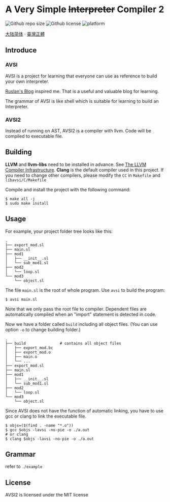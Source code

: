 # A Very Simple <s>Interpreter</s> Compiler 2

![Github repo size](https://img.shields.io/github/repo-size/zsiothsu/AVSI2)
![Github license](https://img.shields.io/github/license/zsiothsu/AVSI2)
![platform](https://img.shields.io/badge/platform-linux-green)

[大陆简体](README.zh_cn.md) · [臺灣正體](README.zh_tw.md)

## Introduce
### AVSI
AVSI is a project for learning that everyone can use as reference to build your own interpreter.

[Ruslan's Blog](https://ruslanspivak.com/) inspired me. That is a useful and valuable blog for learning.

The grammar of AVSI is like shell which is suitable for learning to build an Interpreter.

### AVSI2
Instead of running on AST, AVSI2 is a compiler with llvm. Code will be compiled to executable file.

## Building
**LLVM** and **llvm-libs** need to be installed in advance. See [The LLVM Compiler Infrastructure](https://llvm.org/). **Clang** is the default compiler used in this project. If you need to change other compilers, please modify the `CC` in `Makefile` and `libavsi/C/Makefile`

Compile and install the project with the following command:

```shell
$ make all -j
$ sudo make install
```

## Usage
For example, your project folder tree looks like this:

```
.
├── export_mod.sl
├── main.sl
├── mod1
│   ├── __init__.sl
│   └── sub_mod1.sl
├── mod2
│   └── loop.sl
└── mod3
    └── object.sl
```

The file `main.sl` is the root of whole program. Use `avsi` to build the program:

```shell
$ avsi main.sl
```

Note that we only pass the root file to compiler. Dependent files are automatically compiled when an "import" statement is detected in code.

Now we have a folder called `build` including all object files. (You can use option `-o` to change building folder.)

```
.
├── build               # contains all object files
│   ├── export_mod.bc
│   ├── export_mod.o
│   ├── main.o
│   └── ...
├── export_mod.sl
├── main.sl
├── mod1
│   ├── __init__.sl
│   └── sub_mod1.sl
├── mod2
│   └── loop.sl
└── mod3
    └── object.sl

```

Since AVSI does not have the function of automatic linking, you have to use gcc or clang to link the executable file.

```shell
$ objs=($(find . -name "*.o"))
$ gcc $objs -lavsi -no-pie -o ./a.out 
# or clang
$ clang $objs -lavsi -no-pie -o ./a.out 
```

## Grammar
refer to `./example`

## License
AVSI2 is licensed under the MIT license

